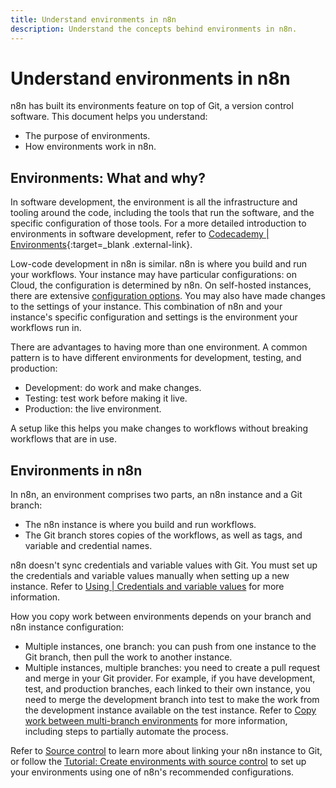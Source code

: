 ```yaml
---
title: Understand environments in n8n
description: Understand the concepts behind environments in n8n.
---
```


# Understand environments in n8n

n8n has built its environments feature on top of Git, a version control software. This document helps you understand:

* The purpose of environments.
* How environments work in n8n.

## Environments: What and why?

In software development, the environment is all the infrastructure and tooling around the code, including the tools that run the software, and the specific configuration of those tools. For a more detailed introduction to environments in software development, refer to [Codecademy | Environments](https://www.codecademy.com/article/environments){:target=_blank .external-link}.

Low-code development in n8n is similar. n8n is where you build and run your workflows. Your instance may have particular configurations: on Cloud, the configuration is determined by n8n. On self-hosted instances, there are extensive [configuration options](/hosting/environment-variables/). You may also have made changes to the settings of your instance. This combination of n8n and your instance's specific configuration and settings is the environment your workflows run in.

There are advantages to having more than one environment. A common pattern is to have different environments for development, testing, and production:

* Development: do work and make changes.
* Testing: test work before making it live.
* Production: the live environment.

A setup like this helps you make changes to workflows without breaking workflows that are in use.

## Environments in n8n

In n8n, an environment comprises two parts, an n8n instance and a Git branch:

* The n8n instance is where you build and run workflows.
* The Git branch stores copies of the workflows, as well as tags, and variable and credential names.

n8n doesn't sync credentials and variable values with Git. You must set up the credentials and variable values manually when setting up a new instance. Refer to [Using | Credentials and variable values](/source-control/using/#credentials-and-variable-values) for more information.

How you copy work between environments depends on your branch and n8n instance configuration:

* Multiple instances, one branch: you can push from one instance to the Git branch, then pull the work to another instance.
* Multiple instances, multiple branches: you need to create a pull request and merge in your Git provider. For example, if you have development, test, and production branches, each linked to their own instance, you need to merge the development branch into test to make the work from the development instance available on the test instance. Refer to [Copy work between multi-branch environments](/environments/copy-work/) for more information, including steps to partially automate the process.

Refer to [Source control](/source-control/) to learn more about linking your n8n instance to Git, or follow the [Tutorial: Create environments with source control](/environments/create-environments/) to set up your environments using one of n8n's recommended configurations.
